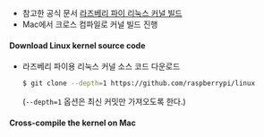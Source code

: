 - 참고한 공식 문서
  [라즈베리 파이 리눅스 커널 빌드](https://www.raspberrypi.com/documentation/computers/linux_kernel.html)
- Mac에서 크로스 컴파일로 커널 빌드 진행
#### Download Linux kernel source code
- 라즈베리 파이용 리눅스 커널 소스 코드 다운로드
  ```bash
  $ git clone --depth=1 https://github.com/raspberrypi/linux
  ```
  (`--depth=1` 옵션은 최신 커밋만 가져오도록 한다.)
#### Cross-compile the kernel on Mac

